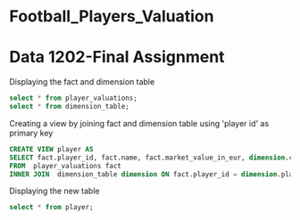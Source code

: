 # Football_Players_Valuation
# Data 1202-Final Assignment
Displaying the fact and dimension table
```sql
select * from player_valuations;
select * from dimension_table;
```

Creating a view by joining fact and dimension table using 'player id' as primary key 
```sql
CREATE VIEW player AS
SELECT fact.player_id, fact.name, fact.market_value_in_eur, dimension.current_club_name, dimension.position
FROM  player_valuations fact
INNER JOIN  dimension_table dimension ON fact.player_id = dimension.player_id;
```

Displaying the new table
```SQL
select * from player;
```